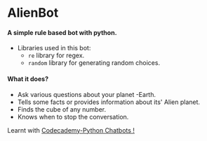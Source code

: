 # AlienBot
#### A simple rule based bot with python.

- Libraries used in this bot:
  - `re` library for regex.
  - `random` library for generating random choices.

#### What it does?
- Ask various questions about your planet -Earth.
- Tells some facts or provides information about its' Alien planet.
- Finds the cube of any number.
- Knows when to stop the conversation.


Learnt with [Codecademy-Python Chatbots !](https://www.codecademy.com/learn/paths/build-chatbots-with-python)
